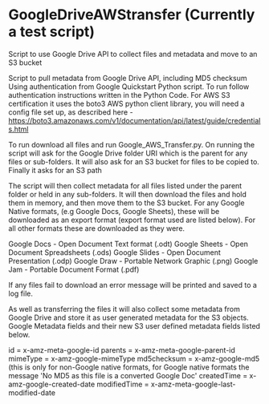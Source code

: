 # GoogleDriveAWStransfer (Currently a test script)
Script to use Google Drive API to collect files and metadata and move to an S3 bucket

Script to pull metadata from Google Drive API, including MD5 checksum
Using authentication from Google Quickstart Python script. To run follow authentication instructions written in the Python Code. For AWS S3 certification it uses the boto3 AWS python client library, you will need a config file set up, as described here - https://boto3.amazonaws.com/v1/documentation/api/latest/guide/credentials.html

To run download all files and run Google_AWS_Transfer.py. On running the script will ask for the Google Drive folder URI which is the parent for any files or sub-folders. It will also ask for an S3 bucket for files to be copied to. Finally it asks for an S3 path 

The script will then collect metadata for all files listed under the parent folder or held in any sub-folders. It will then download the files and hold them in memory, and then move them to the S3 bucket. For any Google Native formats, (e.g Google Docs, Google Sheets), these will be downloaded as an export format (export format used are listed below). For all other formats these are downloaded as they were.

Google Docs - Open Document Text format (.odt)
Google Sheets - Open Document Spreadsheets (.ods)
Google Slides - Open Document Presentation (.odp)
Google Draw - Portable Network Graphic (.png)
Google Jam - Portable Document Format (.pdf)

If any files fail to download an error message will be printed and saved to a log file.

As well as transferring the files it will also collect some metadata from Google Drive and store it as user generated metadata for the S3 objects. Google Metadata fields and their new S3 user defined metadata fields listed below.

id = x-amz-meta-google-id
parents = x-amz-meta-google-parent-id
mimeType = x-amz-google-mimeType
md5checksum = x-amz-google-md5 (this is only for non-Google native formats, for Google native formats the message 'No MD5 as this file is a converted Google Doc'
createdTime = x-amz-google-created-date
modifiedTime = x-amz-meta-google-last-modified-date

